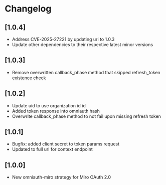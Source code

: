 # Changelog

## [1.0.4]

- Address CVE-2025-27221 by updating uri to 1.0.3
- Update other dependencies to their respective latest minor versions

## [1.0.3]

- Remove overwritten callback_phase method that skipped refresh_token existence check

## [1.0.2]

- Update uid to use organization id id
- Added token response into omniauth hash
- Overwrite callback_phase method to not fail upon missing refresh token

## [1.0.1]

- Bugfix: added client secret to token params request
- Updated to full url for context endpoint

## [1.0.0]

- New omniauth-miro strategy for Miro OAuth 2.0
